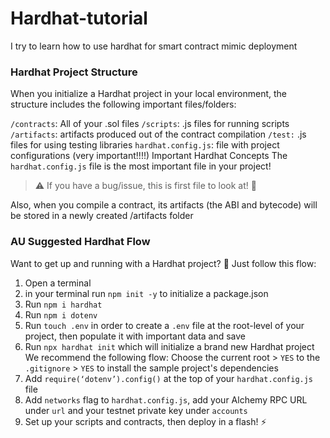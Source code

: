 # Hardhat-tutorial
I try to learn how to use hardhat for smart contract mimic deployment

### Hardhat Project Structure
When you initialize a Hardhat project in your local environment, the structure includes the following important files/folders:

`/contracts`: All of your .sol files
`/scripts`: .js files for running scripts
`/artifacts`: artifacts produced out of the contract compilation
`/test:` .js files for using testing libraries
`hardhat.config.js`: file with project configurations (very important!!!!)
Important Hardhat Concepts
The `hardhat.config.js` file is the most important file in your project!

> ⚠️ If you have a bug/issue, this is first file to look at! 👀

Also, when you compile a contract, its artifacts (the ABI and bytecode) will be stored in a newly created /artifacts folder


### AU Suggested Hardhat Flow
Want to get up and running with a Hardhat project? 🏇 Just follow this flow:

1. Open a terminal
2. in your terminal run `npm init -y` to initialize a package.json
3. Run `npm i hardhat`
4. Run `npm i dotenv`
5. Run `touch .env` in order to create a `.env` file at the root-level of your project, then populate it with important data and save
6. Run `npx hardhat init` which will initialize a brand new Hardhat project
We recommend the following flow: Choose the current root > `YES` to the `.gitignore` > `YES` to install the sample project's dependencies
7. Add `require(‘dotenv’).config()` at the top of your `hardhat.config.js` file
8. Add `networks` flag to `hardhat.config.js`, add your Alchemy RPC URL under `url` and your testnet private key under `accounts`
9. Set up your scripts and contracts, then deploy in a flash! ⚡️